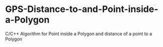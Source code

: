 # GPS-Distance-to-and-Point-inside-a-Polygon
C/C++ Algorithm for Point inside a Polygon and distance of a point to a Polygon
